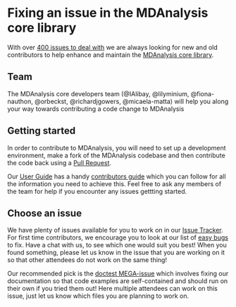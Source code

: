 # Fixing an issue in the MDAnalysis core library

With over [400 issues to deal with](https://github.com/MDAnalysis/mdanalysis/issues)
we are always looking for new and old contributors to help enhance
and maintain the [MDAnalysis core library](https://github.com/MDAnalysis/mdanalysis).


## Team

The MDAnalysis core developers team (@IAlibay, @lilyminium, @fiona-nauthon,
@orbeckst, @richardjgowers, @micaela-matta) will help you along your way
towards contributing a code change to MDAnalysis


## Getting started

In order to contribute to MDAnalysis, you will need to set up a
development environment, make a fork of the MDAnalysis codebase
and then contribute the code back using a [Pull Request]().

Our [User Guide]() has a handy [contributors guide]() which you can
follow for all the information you need to achieve this. Feel free
to ask any members of the team for help if you encounter any issues
gettting started.


## Choose an issue

We have plenty of issues available for you to work on in our
[Issue Tracker](). For first time contributors, we encourage
you to look at our list of [easy bugs]() to fix. Have a chat with us,
to see which one would suit you best! When you found something, please
let us know in the issue that you are working on it so that other
attendees do not work on the same thing!

Our recommended pick is the [doctest MEGA-issue]() which involves
fixing our documentation so that code examples are self-contained
and should run on their own if you tried them out! Here multiple
attendees can work on this issue, just let us know which files you
are planning to work on.


[Pull Request]: https://docs.github.com/en/pull-requests/collaborating-with-pull-requests/proposing-changes-to-your-work-with-pull-requests/about-pull-requests
[contributors guide]: https://userguide.mdanalysis.org/stable/contributing_code.html#adding-code-to-mda
[User Guide]: https://userguide.mdanalysis.org/stable/
[Issue Tracker]: https://github.com/MDAnalysis/mdanalysis/issues
[easy bugs]: https://github.com/MDAnalysis/mdanalysis/issues?q=is%3Aopen+is%3Aissue+label%3ADifficulty-easy
[doctest MEGA-issue]: https://github.com/MDAnalysis/mdanalysis/issues/3925
